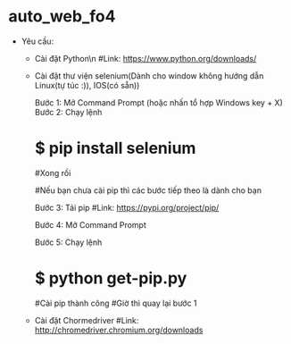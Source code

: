 # auto_web_fo4
- Yêu cầu:

  + Cài đặt Python\n
  #Link: https://www.python.org/downloads/
  
  + Cài đặt thư viện selenium(Dành cho window không hướng dẫn Linux(tự túc :)), IOS(có sẵn))
    
    Bước 1: Mở Command Prompt (hoặc nhấn tổ hợp Windows key + X)
    Bước 2: Chạy lệnh
    # $ pip install selenium
    #Xong rồi

    #Nếu bạn chưa cài pip thì các bước tiếp theo là dành cho bạn

    Bước 3: Tải pip
    #Link: https://pypi.org/project/pip/
    
    Bước 4: Mở Command Prompt
    
    Bước 5: Chạy lệnh
    # $ python get-pip.py
    
    #Cài pip thành công
    #Giờ thì quay lại bước 1
  
  + Cài đặt Chormedriver
  #Link: http://chromedriver.chromium.org/downloads
